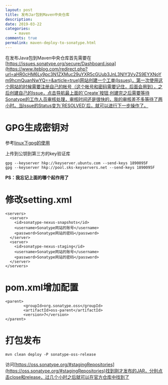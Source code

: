 ```yaml
---
layout: post
title: 发布Jar包到Maven中央仓库
description: 
date: 2019-03-22
categories:
    - maven
comments: true
permalink: maven-deploy-to-sonatype.html
---
```


在发布Java包到Maven中央仓库首先需要在[https://issues.sonatype.org/secure/Dashboard.jspa](https://www.iteblog.com/redirect.php?url=aHR0cHM6Ly9pc3N1ZXMuc29uYXR5cGUub3JnL3NlY3VyZS9EYXNoYm9hcmQuanNwYQ==&article=true)网站创建一个工单(Issues)，第一次使用这个网站的时候需要注册自己的帐号（这个帐号和密码需要记住，后面会用到），之后创建自己的Issue，点击导航最上面的`Create`按钮,创建完之后需要等待Sonatype的工作人员审核处理，审核时间还是很快的，我的审核差不多等待了两小时。当Issue的Status变为`RESOLVED`后，就可以进行下一步操作了。

# GPG生成密钥对

参考[linux下gpg的使用](https://edgar615.github.io/linux-gpg.html)

上传到公钥到第三方的key验证库

```
gpg --keyserver hkp://keyserver.ubuntu.com --send-keys 1890095F
gpg --keyserver hkp://pool.sks-keyservers.net --send-keys 1890095F

```

**PS：我忘记上面的哪个起作用了**

# 修改setting.xml

```
<servers>
  <server>
    <id>sonatype-nexus-snapshots</id>
    <username>Sonatype网站的账号</username>
    <password>Sonatype网站的密码</password>
  </server>
  <server>
    <id>sonatype-nexus-staging</id>
    <username>Sonatype网站的账号</username>
    <password>Sonatype网站的密码</password>
  </server>
</servers>
```

# pom.xml增加配置

```
<parent>
        <groupId>org.sonatype.oss</groupId>
        <artifactId>oss-parent</artifactId>
        <version>7</version>
</parent>
```

# 打包发布

```
mvn clean deploy -P sonatype-oss-release
```

访问[https://oss.sonatype.org/#stagingRepositories](https://oss.sonatype.org/#stagingRepositories)找到刚才发布的JAR，分别点击close和release，过几个小时之后就可以在官方仓库中找到了

